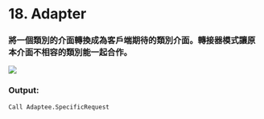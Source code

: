 # 18. Adapter

### 將一個類別的介面轉換成為客戶端期待的類別介面。轉接器模式讓原本介面不相容的類別能一起合作。

![](https://www.dofactory.com/images/diagrams/net/adapter.gif)

### Output:

    Call Adaptee.SpecificRequest
